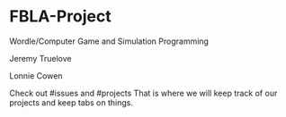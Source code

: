 # FBLA-Project
Wordle/Computer Game and Simulation Programming

Jeremy Truelove

Lonnie Cowen

Check out #issues and #projects
That is where we will keep track of our projects and keep tabs on things.
